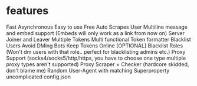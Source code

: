 # features 
Fast
Asynchronous
Easy to use
Free
Auto Scrapes User
Multiline message and embed support (Embeds will only work as a link from now on)
Server Joiner and Leaver
Multiple Tokens
Multi functional Token formatter
Blacklist Users
Avoid DMing Bots
Keep Tokens Online [OPTIONAL]
Blacklist Roles (Won't dm users with that role.. perfect for blacklisting admins etc.)
Proxy Support (socks4/socks5/http/https, you have to choose one type multiple proxy types aren't supported)
Proxy Scraper + Checker (hardcore skidded, don't blame me)
Random User-Agent with matching Superproperty
uncomplicated config.json

